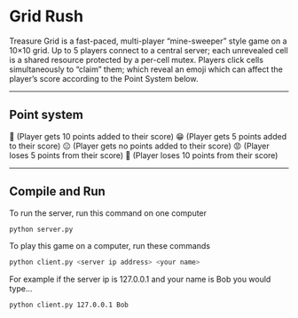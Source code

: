 # Grid Rush


Treasure Grid is a fast-paced, multi-player “mine-sweeper” style game on a 10×10 grid. Up to 5 players connect to a central server; each unrevealed cell is a shared resource protected by a per-cell mutex. Players click cells simultaneously to “claim” them; which reveal an emoji which can affect the player’s score according to the Point System below. 

---

## Point system

🥳 (Player gets 10 points added to their score)
😁 (Player gets 5 points added to their score)
😐 (Player gets no points added to their score)
😡 (Player loses 5 points from their score)
🤬 (Player loses 10 points from their score)

---

## Compile and Run

To run the server, run this command on one computer

```bash
python server.py
```

To play this game on a computer, run these commands

```bash
python client.py <server ip address> <your name>
```

For example if the server ip is 127.0.0.1 and your name is Bob you would type...

```bash
python client.py 127.0.0.1 Bob
```





